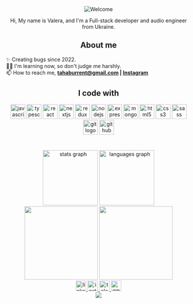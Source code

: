 <div>
  <div align="center">
    <img
      src="https://github.com/fnky/fnky/raw/fnky/img/welcome-fire.gif"
      alt="Welcome"
      align="center"
    />
  </div>

  <p align="center">
    Hi, My name is Valera, and I'm a Full-stack developer and audio engineer from Ukraine.
  </p>

  <h2 align="center">About me</h2>

  <p align="left">
    ✨ Creating bugs since 2022.<br />🤷‍♂️ I'm learning now, so don't judge me
    harshly.<br />📫 How to reach me,
    <strong>
      <a
        href="mailto:tahaburrent@gmail.com"
        target="_blank"
        rel="noopener noreferrer"
        >tahaburrent@gmail.com</a
      >
      |
      <a
        href="https://www.instagram.com/_.come_as_you_are._/"
        target="_blank"
        rel="noopener noreferrer"
        >Instagram</a
      >
    </strong>
  </p>

  <h2 align="center">I code with</h2>

  <div align="center">
    <img
      src="https://skillicons.dev/icons?i=js"
      height="40"
      alt="javascript logo"
    />
    <img
      src="https://skillicons.dev/icons?i=ts"
      height="40"
      alt="typescript logo"
    />
    <img
      src="https://skillicons.dev/icons?i=react"
      height="40"
      alt="react logo"
    />
    <img
      src="https://skillicons.dev/icons?i=nextjs"
      height="40"
      alt="nextjs logo"
    />
    <img
      src="https://skillicons.dev/icons?i=redux"
      height="40"
      alt="redux logo"
    />
    <img
      src="https://skillicons.dev/icons?i=nodejs"
      height="40"
      alt="nodejs logo"
    />
    <img
      src="https://skillicons.dev/icons?i=express"
      height="40"
      alt="express logo"
    />
    <img
      src="https://skillicons.dev/icons?i=mongodb"
      height="40"
      alt="mongodb logo"
    />
    <img
      src="https://skillicons.dev/icons?i=html"
      height="40"
      alt="html5 logo"
    />
    <img
      src="https://skillicons.dev/icons?i=css"
      height="40"
      alt="css3 logo"
    />
    <img
      src="https://skillicons.dev/icons?i=sass"
      height="40"
      alt="sass logo"
    />
    <img
      src="https://skillicons.dev/icons?i=git"
      height="40"
      alt="git logo"
    />
    <img
      src="https://skillicons.dev/icons?i=github"
      height="40"
      alt="github logo"
    />
  </div>

  <h1 align="center"></h1>

  <div align="center">
    <img
      src="https://github-readme-stats.vercel.app/api?username=vaaleerkiin&count_private=true&disable_animations=false&theme=gruvbox&locale=en&hide_border=true"
      height="150"
      alt="stats graph"
    />
    <img
      src="https://github-readme-stats.vercel.app/api/top-langs?username=vaaleerkiin&locale=en&hide_title=false&layout=compact&card_width=320&langs_count=5&theme=gruvbox&hide_border=true&order=2"
      height="150"
      alt="languages graph"
    />
  </div>

  <div align="center">
    <img
      height="200"
      src="https://gifdb.com/images/high/coding-animated-laptop-flow-stream-ja04010rm5o68zfk.gif"
    />
    <img
      height="200"
      src="https://raw.githubusercontent.com/BrunnerLivio/brunnerlivio/master/images/music.gif"
    />
  </div>

  <div align="center">
    <a
      href="https://www.linkedin.com/in/vaaleerkiin/"
      target="_blank"
    >
      <img
        src="https://img.shields.io/static/v1?message=LinkedIn&logo=linkedin&label=&color=0077B5&logoColor=white&labelColor=&style=for-the-badge"
        height="28"
        alt="linkedin logo"
      />
    </a>
    <a href="https://www.instagram.com/_.come_as_you_are._/" target="_blank">
      <img
        src="https://img.shields.io/static/v1?message=Instagram&logo=instagram&label=&color=E4405F&logoColor=white&labelColor=&style=for-the-badge"
        height="28"
        alt="instagram logo"
      />
    </a>
    <a href="https://t.me/vaaleerkiin" target="_blank">
      <img
        src="https://img.shields.io/static/v1?message=Telegram&logo=telegram&label=&color=2CA5E0&logoColor=white&labelColor=&style=for-the-badge"
        height="28"
        alt="telegram logo"
      />
    </a>
    <a href="tahaburrent@gmail.com" target="_blank">
      <img
        src="https://img.shields.io/static/v1?message=Gmail&logo=gmail&label=&color=D14836&logoColor=white&labelColor=&style=for-the-badge"
        height="28"
        alt="gmail logo"
      />
    </a>
  </div>

  <div align="center">
    <img src="https://profile-counter.glitch.me/vaaleerkiin/count.svg?" />
  </div>
</div>
